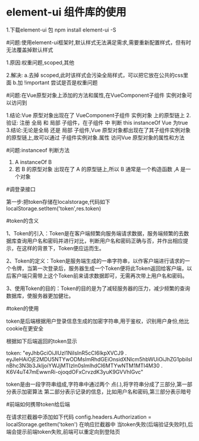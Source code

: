# element-ui 组件库的使用

1.下载element-ui 包  npm install element-ui -S



#问题:使用element-ui框架时,默认样式无法满足需求,需要重新配置样式，但有时无法覆盖掉默认样式

1.原因:权重问题,scoped,其他

2.解决: a.去掉 scoped,此时该样式会污染全局样式，可以把它放在公共的css里面
        b.加 !important  尝试是否是权重问题


#问题:在Vue原型对象上添加的方法和属性,在VueComponent子组件 实例对象可以访问到

1.结论:Vue 原型对象出现在了 VueComponent子组件 实例对象 上的原型链上
2.验证: 注册 全局 和 局部 子组件，在子组件 中 判断  this instanceOf Vue  为true
3.结论:无论是全局 还是 局部 子组件,Vue 原型对象都出现在了其子组件实例对象的原型链上,故可以通过 子组件实例对象.属性  访问Vue 原型对象的属性和方法


#问题:instanceof 判断方法
1. A instanceOf  B
2. 若 B 的原型对象 出现在了 A 的原型链上,所以 B 通常是一个构造函数 ,A 是一个对象


#调登录接口

第一步:把token存储在localstorage,代码如下
       localStorage.setItem('token',res.token)


#token的含义

1、Token的引入：Token是在客户端频繁向服务端请求数据，服务端频繁的去数据库查询用户名和密码并进行对比，判断用户名和密码正确与否，并作出相应提示，在这样的背景下，Token便应运而生。

2、Token的定义：Token是服务端生成的一串字符串，以作客户端进行请求的一个令牌，当第一次登录后，服务器生成一个Token便将此Token返回给客户端，以后客户端只需带上这个Token前来请求数据即可，无需再次带上用户名和密码。

3、使用Token的目的：Token的目的是为了减轻服务器的压力，减少频繁的查询数据库，使服务器更加健壮。

#token的使用

token是后端根据用户登录信息生成的加密字符串,用于鉴权，识别用户身份,他比cookie在更安全

根据如下后端返回的token显示

token: "eyJhbGciOiJIUzI1NiIsInR5cCI6IkpXVCJ9 . eyJleHAiOjE2MDU5NTYwODMsImRhdGEiOnsidXNlcm5hbWUiOiJhZG1pbiIsInBhc3N3b3JkIjoiYWJjMTIzIn0sImlhdCI6MTYwNTM1MTI4M30  .   K6V4uT47mEwwnRi-ojoqdOFxCrvzdK3yuK9GVVhIGvc"

token是由一段字符串组成,字符串中通过两个 点(.),将字符串分成了三部分,第一部分表示加密算法 第二部分表示记录的信息，比如用户名和密码,第三部分表示暗号

#前端如何携带token给后端

在请求拦截器中添加如下代码
config.headers.Authorization = localStorage.getItem('token')
在响应拦截器中
当token失败(后端验证失败时),后端会提示前端token失败,前端可以重定向到登陆页

#






